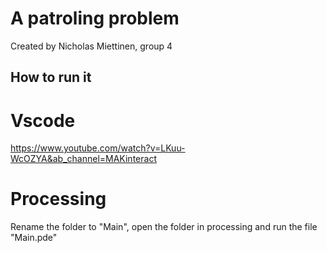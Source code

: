 # A patroling problem

Created by Nicholas Miettinen, group 4

## How to run it

# Vscode

https://www.youtube.com/watch?v=LKuu-WcOZYA&ab_channel=MAKinteract

# Processing

Rename the folder to "Main", open the folder in processing and run the file "Main.pde"
